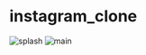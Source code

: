 # instagram_clone
![splash](https://user-images.githubusercontent.com/42526264/147732931-7da74cfc-2080-4314-9da9-a0759c477804.jpg)
![main](https://user-images.githubusercontent.com/42526264/147732975-64c32d5c-0ece-495c-a432-8f01594e0f71.jpg)
